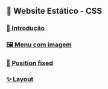 ## 💅 Website Estático - CSS

### [🌱 Introdução](introducao)

### [🖼️ Menu com imagem](menu)

### [🔧 Position fixed](fixed)

### [✨ Layout](layout)
